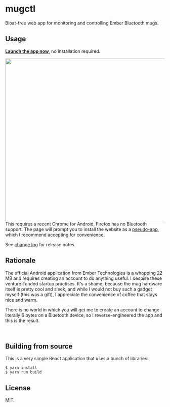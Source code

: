 # mugctl

Bloat-free web app for monitoring and controlling Ember Bluetooth mugs.

## Usage

[**Launch the app now**](https://zopieux.github.io/mugctl/), no installation required.

<img src=".github/screenshot.apng" align="right" height="512"/>

This requires a recent Chrome for Android, Firefox has no Bluetooth support. The page will prompt you to install the
website as a [pseudo-app](https://web.dev/install-criteria/), which I recommend accepting for convenience.

See [change log](CHANGELOG.md) for release notes.

## Rationale

The official Android application from Ember Technologies is a whopping 22 MB and requires creating an account to 
do anything useful. I despise these venture-funded startup practises. It's a shame, because the mug hardware itself is 
pretty cool and sleek, and while I would not buy such a gadget myself (this was a gift), I appreciate the convenience
of coffee that stays nice and warm.

There is no world in which you will get me to create an account to change literally 6 bytes on a Bluetooth device, so
I reverse-engineered the app and this is the result.

<br clear="both"/>

## Building from source

This is a very simple React application that uses a bunch of libraries:

    $ yarn install
    $ yarn run build

## License

MIT.
